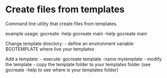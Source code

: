 Create files from templates
===========================

Command line utility that create files from templates.

example usage:
	gocreate -help
	gocreate main -help
	gocreate main

Change template directory:
	- define an environment variable $GOTEMPLATE where live your templates

Add a template:
	- execute:
		gocreate template -name mytemplate
	- modify the template
	- copy the template folder to your templates folder (see gocreate -help to see where is your templates folder)
